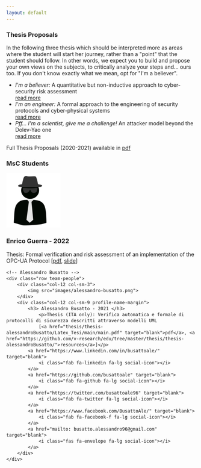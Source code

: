 ```yaml
---
layout: default
---
```


<div class="row super-bottom-margin">
    <h3 class="text-center w-100">Thesis Proposals</h3>
    <p>
        In the following three thesis which should be interpreted more as areas where the student will start her journey, rather than a "point" that the student should follow. In other words, we expect you to build and propose your own views on the subjects, to critically analyze your steps and... ours too. If you don't know exactly what we mean, opt for "I'm a believer".
    </p>
    <ul>
        <li>
            <i>I'm a believer:</i> A quantitative but non-inductive approach to cyber-security risk assessment<br>
            <a href="./thesis/thesis-1.html">read more</a>
        </li>
        <li>
            <i>I'm an engineer:</i> A formal approach to the engineering of security protocols and cyber-physical systems<br>
            <a href="./thesis/thesis-2.html">read more</a>
        </li>
        <li>
            <i>Pff... I'm a scientist, give me a challenge!</i> An attacker model beyond the Dolev-Yao one<br>
            <a href="./thesis/thesis-3.html">read more</a>
        </li>
    </ul>
    <p>
        Full Thesis Proposals (2020-2021) available in <a href="./thesis/v-research_thesis_2020-2021.pdf">pdf</a>
    </p>
</div>

<h3 class="text-center w-100 team-sec-border"> MsC Students <i class="fas fa-user-graduate"></i> </h3>

<div class="row team-people m-top-z">
    <!-- Enrico Guerra -->
    <div class="row team-people">
        <div class="col-12 col-sm-3">
            <img src="images/enrico-guerra.png">
        </div>
        <div class="col-12 col-sm-9 profile-name-margin">
            <h3> Enrico Guerra - 2022 </h3>
                <p>Thesis: Formal verification and risk assessment of an implementation of the OPC-UA Protocol
                [<a href="thesis/thesis-enricoGuerra/thesis-guerra.pdf" target="blank">pdf</a>, <a href="thesis/thesis-enricoGuerra/slides-thesis-guerra.pdf">slide</a>]</p>
        </div>
    </div>

    <!-- Alessandro Busatto -->
    <div class="row team-people">
        <div class="col-12 col-sm-3">
            <img src="images/alessandro-busatto.png">
        </div>
        <div class="col-12 col-sm-9 profile-name-margin">
            <h3> Alessandro Busatto - 2021 </h3>
                <p>Thesis (ITA only): Verifica automatica e formale di protocolli di sicurezza descritti attraverso modelli UML
                [<a href="thesis/thesis-alessandroBusatto/Latex_Tesi/main/main.pdf" target="blank">pdf</a>, <a href="https://github.com/v-research/edu/tree/master/thesis/thesis-alessandroBusatto/">resources</a>]</p>
            <a href="https://www.linkedin.com/in/busattoale/" target="blank">
                <i class="fab fa-linkedin fa-lg social-icon"></i>
            </a>
            <a href="https://github.com/busattoale" target="blank">
                <i class="fab fa-github fa-lg social-icon"></i>
            </a>
            <a href="https://twitter.com/busattoale96" target="blank">
                <i class="fab fa-twitter fa-lg social-icon"></i>
            </a>
            <a href="https://www.facebook.com/BusattoAle/" target="blank">
                <i class="fab fa-facebook-f fa-lg social-icon"></i>
            </a>
            <a href="mailto: busatto.alessandro96@gmail.com" target="blank">
                <i class="fas fa-envelope fa-lg social-icon"></i>
            </a>
        </div>
    </div>
</div> 

<script>
    $(".thesis").addClass("nav-text-color");
</script>

